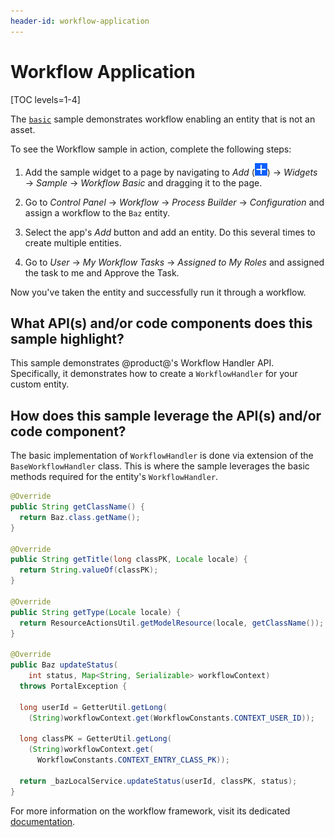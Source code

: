 ```yaml
---
header-id: workflow-application
---
```


# Workflow Application

[TOC levels=1-4]

The
[`basic`](https://github.com/liferay/liferay-blade-samples/tree/7.2/gradle/apps/workflow/basic)
sample demonstrates workflow enabling an entity that is not an asset.

To see the Workflow sample in action, complete the following steps:

1.  Add the sample widget to a page by navigating to *Add*
    (![Add](../../../../images/icon-add.png)) &rarr; *Widgets* &rarr; *Sample*
    &rarr; *Workflow Basic* and dragging it to the page.

2.  Go to *Control Panel* &rarr; *Workflow* &rarr; *Process Builder* &rarr;
    *Configuration* and assign a workflow to the `Baz` entity.

3.  Select the app's *Add* button and add an entity. Do this several times to
    create multiple entities.

4.  Go to *User* &rarr; *My Workflow Tasks* &rarr; *Assigned to My Roles* and
    assigned the task to me and Approve the Task.

Now you've taken the entity and successfully run it through a workflow.

## What API(s) and/or code components does this sample highlight?

This sample demonstrates @product@'s Workflow Handler API.  Specifically, it
demonstrates how to create a `WorkflowHandler` for your custom entity.

## How does this sample leverage the API(s) and/or code component?

The basic implementation of `WorkflowHandler` is done via extension of the
`BaseWorkflowHandler` class. This is where the sample leverages the basic
methods required for the entity's `WorkflowHandler`.

```java
@Override
public String getClassName() {
  return Baz.class.getName();
}

@Override
public String getTitle(long classPK, Locale locale) {
  return String.valueOf(classPK);
}

@Override
public String getType(Locale locale) {
  return ResourceActionsUtil.getModelResource(locale, getClassName());
}

@Override
public Baz updateStatus(
    int status, Map<String, Serializable> workflowContext)
  throws PortalException {

  long userId = GetterUtil.getLong(
    (String)workflowContext.get(WorkflowConstants.CONTEXT_USER_ID));

  long classPK = GetterUtil.getLong(
    (String)workflowContext.get(
      WorkflowConstants.CONTEXT_ENTRY_CLASS_PK));

  return _bazLocalService.updateStatus(userId, classPK, status);
}
```

For more information on the workflow framework, visit its dedicated
[documentation](/docs/7-2/frameworks/-/knowledge_base/f/the-workflow-framework).

